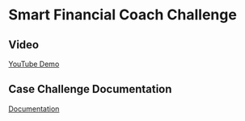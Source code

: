 # Smart Financial Coach Challenge

## Video
[YouTube Demo]() 

## Case Challenge Documentation
[Documentation](/DOCUMENTATION.md) 

